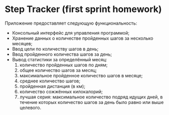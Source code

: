 # Step Tracker (first sprint homework)

Приложение предоставляет следующую функциональность:
- Консольный интерфейс для управления программой;
- Хранение данных о количестве пройденных шагов за несколько месяцев;
- Ввод цели по количеству шагов в день;
- Ввод пройденного количества шагов за день;
- Вывод статистики за определённый месяц:
    1. количество пройденных шагов по дням;
    2. общее количество шагов за месяц;
    3. максимальное пройденное количество шагов в месяце;
    4. среднее количество шагов;
    5. пройденная дистанция (в км);
    6. количество сожжённых килокалорий;
    7. лучшая серия: максимальное количество подряд идущих дней, в течение которых количество шагов за день было равно или выше целевого.
